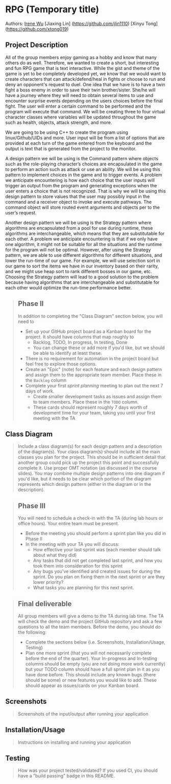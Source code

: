 # RPG (Temporary title) 
 Authors: [Irene Wu](https://github.com/iwu021) [Jiaxing Lin] (https://github.com/jlin1110) [Xinyu Tong] (https://github.com/xtong019)

## Project Description

  All of the group members enjoy gaming as a hobby and know that many others do as well. Therefore, we wanted to create a short, but interesting and fun RPG game that is text interactive. While the gist and theme of the game is yet to be completely developed yet, we know that we would want to create characters that can attack/defend/heal in fights or choose to run and deny an opponent's request to duel. One idea that we have is to have a twin fight a boss enemy in order to save their twin brother/sister. She/he will have a journey where they will need to obtain several items to use and encounter surprise events depending on the users choices before the final fight. The user will enter a certain command to be performed and the program will execute that command. We will be creating three to four virtual character classes where variables will be updated throughout the game such as health, objects, attack strength, and more.  

 We are going to be using C++ to create the program using linux/Github/UIDs and more. User input will be from a list of options that are provided at each turn of the game entered from the keyboard and the output is text that is generated from the project to the monitor. 

 A design pattern we will be using is the Command pattern where objects such as the role-playing character’s choices are encapsulated in the game to perform an action such as attack or use an ability. We will be using this pattern to implement choices in the game and to trigger events. A problem we anticipate encountering is how each choice that the user inputs will trigger an output from the program and generating exceptions when the user enters a choice that is not recognized. That is why we will be using this design pattern to store values that the user may possibly input in the command and a receiver object to invoke and execute pathways. The command object will store routed event arguments and objects per to the user’s request. 

  Another design pattern we will be using is the Strategy pattern where algorithms are encapsulated from a pool for use during runtime, these algorithms are interchangeable, which means that they are substitutable for each other.  A problem we anticipate encountering is that if we only have one algorithm, it might not be suitable for all the situations and the runtime for the program will not be optimal. However, after using the Strategy pattern, we are able to use different algorithms for different situations, and lower the run-time of our game.  For example, we will use selection sort in our game to sort the items we have in our inventory based on their rarity, and we might use heap sort to rank different bosses in our game, etc.  Choosing the Strategy pattern will lead to a good solution to the problem because having algorithms that are interchangeable and substitutable for each other would optimize the run-time performance better.


 > ## Phase II
 > In addition to completing the "Class Diagram" section below, you will need to 
 > * Set up your GitHub project board as a Kanban board for the project. It should have columns that map roughly to 
 >   * Backlog, TODO, In progress, In testing, Done
 >   * You can change these or add more if you'd like, but we should be able to identify at least these.
 > * There is no requirement for automation in the project board but feel free to explore those options.
 > * Create an "Epic" (note) for each feature and each design pattern and assign them to the appropriate team member. Place these in the `Backlog` column
 > * Complete your first *sprint planning* meeting to plan out the next 7 days of work.
 >   * Create smaller development tasks as issues and assign them to team members. Place these in the `TODO` column.
 >   * These cards should represent roughly 7 days worth of development time for your team, taking you until your first meeting with the TA
## Class Diagram
 > Include a class diagram(s) for each design pattern and a description of the diagram(s). Your class diagram(s) should include all the main classes you plan for the project. This should be in sufficient detail that another group could pick up the project this point and successfully complete it. Use proper OMT notation (as discussed in the course slides). You may combine multiple design patterns into one diagram if you'd like, but it needs to be clear which portion of the diagram represents which design pattern (either in the diagram or in the description). 
 
 > ## Phase III
 > You will need to schedule a check-in with the TA (during lab hours or office hours). Your entire team must be present. 
 > * Before the meeting you should perform a sprint plan like you did in Phase II
 > * In the meeting with your TA you will discuss: 
 >   - How effective your last sprint was (each member should talk about what they did)
 >   - Any tasks that did not get completed last sprint, and how you took them into consideration for this sprint
 >   - Any bugs you've identified and created issues for during the sprint. Do you plan on fixing them in the next sprint or are they lower priority?
 >   - What tasks you are planning for this next sprint.

 > ## Final deliverable
 > All group members will give a demo to the TA during lab time. The TA will check the demo and the project GitHub repository and ask a few questions to all the team members. 
 > Before the demo, you should do the following:
 > * Complete the sections below (i.e. Screenshots, Installation/Usage, Testing)
 > * Plan one more sprint (that you will not necessarily complete before the end of the quarter). Your In-progress and In-testing columns should be empty (you are not doing more work currently) but your TODO column should have a full sprint plan in it as you have done before. This should include any known bugs (there should be some) or new features you would like to add. These should appear as issues/cards on your Kanban board. 
 
 ## Screenshots
 > Screenshots of the input/output after running your application
 ## Installation/Usage
 > Instructions on installing and running your application
 ## Testing
 > How was your project tested/validated? If you used CI, you should have a "build passing" badge in this README.
 
